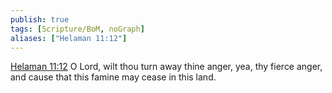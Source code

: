 ```yaml
---
publish: true
tags: [Scripture/BoM, noGraph]
aliases: ["Helaman 11:12"]
---
```

[Helaman 11:12](https://churchofjesuschrist.org/study/scriptures/bofm/hel/11?lang=eng&id=p12#p12) O Lord, wilt thou turn away thine anger, yea, thy fierce anger, and cause that this famine may cease in this land.
